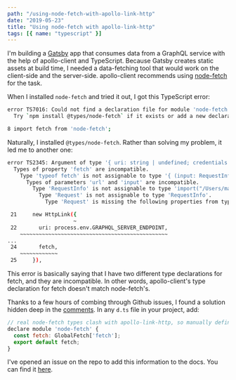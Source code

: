 ```yaml
---
path: "/using-node-fetch-with-apollo-link-http"
date: "2019-05-23"
title: "Using node-fetch with apollo-link-http"
tags: [{ name: "typescript" }]
---
```


I'm building a [Gatsby](https://www.gatsbyjs.org/) app that consumes data from a GraphQL service with the help of apollo-client and TypeScript. Because Gatsby creates static assets at build time, I needed a data-fetching tool that would work on the client-side and the server-side. apollo-client recommends using [node-fetch](https://github.com/bitinn/node-fetch) for the task.

When I installed `node-fetch` and tried it out, I got this TypeScript error:

```bash
error TS7016: Could not find a declaration file for module 'node-fetch'. '/Users/mae.capozzi/Desktop/Codes/project/packages/client/node_modules/node-fetch/lib/index.js' implicitly has an 'any' type.
  Try `npm install @types/node-fetch` if it exists or add a new declaration (.d.ts) file containing `declare module 'node-fetch';`

8 import fetch from 'node-fetch';
```

Naturally, I installed `@types/node-fetch`. Rather than solving my problem, it led me to another one:

```bash
error TS2345: Argument of type '{ uri: string | undefined; credentials: string; fetch: typeof fetch; }' is not assignable to parameter of type 'Options'.
  Types of property 'fetch' are incompatible.
    Type 'typeof fetch' is not assignable to type '{ (input: RequestInfo, init?: RequestInit | undefined): Promise<Response>; (input: RequestInfo, init?: RequestInit | undefined): Promise<Response>; }'.
      Types of parameters 'url' and 'input' are incompatible.
        Type 'RequestInfo' is not assignable to type 'import("/Users/mae.capozzi/Desktop/Codes/project/node_modules/@types/node-fetch/index").RequestInfo'.
          Type 'Request' is not assignable to type 'RequestInfo'.
            Type 'Request' is missing the following properties from type 'Request': context, compress, counter, follow, and 6 more.

 21     new HttpLink({
                     ~
 22       uri: process.env.GRAPHQL_SERVER_ENDPOINT,
    ~~~~~~~~~~~~~~~~~~~~~~~~~~~~~~~~~~~~~~~~~~~~~~~
...
 24       fetch,
    ~~~~~~~~~~~~
 25     }),
```

This error is basically saying that I have two different type declarations for fetch, and they are incompatible. In other words, apollo-client's type declaration for fetch doesn't match node-fetch's.

Thanks to a few hours of combing through Github issues, I found a solution hidden deep in the [comments](https://github.com/apollographql/apollo-link/issues/513#issuecomment-435014147). In any `d.ts` file in your project, add:

```js
// real node-fetch types clash with apollo-link-http, so manually define it as globalfetch here.
declare module 'node-fetch' {
  const fetch: GlobalFetch['fetch'];
  export default fetch;
}
```

I've opened an issue on the repo to add this information to the docs. You can find it [here](https://github.com/apollographql/apollo-client/issues/4857).
